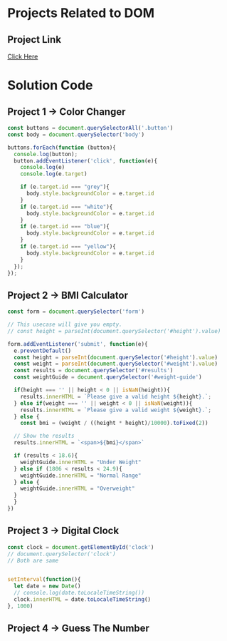 # Projects Related to DOM

## Project Link
[Click Here](https://stackblitz.com/edit/dom-project-chaiaurcode?file=index.html) 

# Solution Code

## Project 1 -> Color Changer 

```Javascript
const buttons = document.querySelectorAll('.button')
const body = document.querySelector('body')

buttons.forEach(function (button){
  console.log(button);
  button.addEventListener('click', function(e){
    console.log(e)
    console.log(e.target) 

    if (e.target.id === "grey"){
      body.style.backgroundColor = e.target.id
    }
    if (e.target.id === "white"){
      body.style.backgroundColor = e.target.id
    }
    if (e.target.id === "blue"){
      body.style.backgroundColor = e.target.id
    }
    if (e.target.id === "yellow"){
      body.style.backgroundColor = e.target.id
    } 
  });
});

```

## Project 2 -> BMI Calculator

```Javascript
const form = document.querySelector('form')

// This usecase will give you empty.
// const height = parseInt(document.querySelector('#height').value) 

form.addEventListener('submit', function(e){
  e.preventDefault()
  const height = parseInt(document.querySelector('#height').value) 
  const weight = parseInt(document.querySelector('#weight').value) 
  const results = document.querySelector('#results')
  const weightGuide = document.querySelector('#weight-guide')

  if(height === '' || height < 0 || isNaN(height)){
    results.innerHTML = `Please give a valid height ${height}.`;
  } else if(weight === '' || weight < 0 || isNaN(weight)){
    results.innerHTML = `Please give a valid weight ${weight}.`;
  } else {
    const bmi = (weight / ((height * height)/10000).toFixed(2))

  // Show the results
  results.innerHTML = `<span>${bmi}</span>`

  if (results < 18.6){
    weightGuide.innerHTML = "Under Weight"
  } else if (1806 < results < 24.9){
    weightGuide.innerHTML = "Normal Range"
  } else {
    weightGuide.innerHTML = "Overweight"
  }
  }
}) 
```

## Project 3 -> Digital Clock
```Javascript
const clock = document.getElementById('clock') 
// document.querySelector('clock')
// Both are same


setInterval(function(){
  let date = new Date()
  // console.log(date.toLocaleTimeString()) 
  clock.innerHTML = date.toLocaleTimeString() 
}, 1000) 
```

## Project 4 -> Guess The Number
```Javascript

```